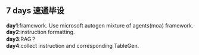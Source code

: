 ## 7 days 速通毕设
**day1**:framework. Use microsoft autogen mixture of agents(moa) framework.<br>
**day2**:instruction formatting. <br>
**day3**:RAG？<br>
**day4**:collect instruction and corresponding TableGen. <br>